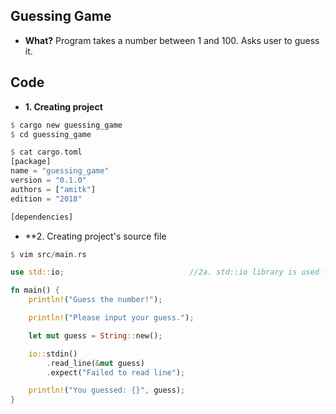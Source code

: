 ## Guessing Game
- **What?** Program takes a number between 1 and 100. Asks user to guess it.

## Code
- **1. Creating project**
```rust
$ cargo new guessing_game
$ cd guessing_game

$ cat cargo.toml
[package]
name = "guessing_game"
version = "0.1.0"
authors = ["amitk"]
edition = "2018"

[dependencies]
```
- **2. Creating project's source file
```rust
$ vim src/main.rs

use std::io;                            //2a. std::io library is used for dumping result on output. The io library comes from the standard library (which is known as std):

fn main() {
    println!("Guess the number!");

    println!("Please input your guess.");

    let mut guess = String::new();

    io::stdin()
        .read_line(&mut guess)
        .expect("Failed to read line");

    println!("You guessed: {}", guess);
}
```
